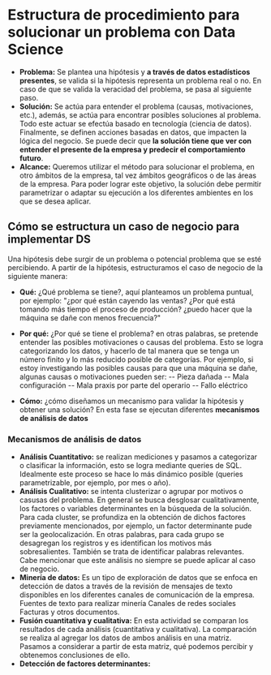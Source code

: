 # Estructura de procedimiento para solucionar un problema con Data Science

 - **Problema:** Se plantea una hipótesis y **a través de datos estadísticos presentes**, se valida si la hipótesis representa un problema real o no. En caso de que se valida la veracidad del problema, se pasa al siguiente paso.
 - **Solución:** Se actúa para entender el problema (causas, motivaciones, etc.), además, se actúa para encontrar posibles soluciones al problema. Todo este actuar se efectúa basado en tecnología (ciencia de datos). Finalmente, se definen acciones basadas en datos, que impacten la lógica del negocio. Se puede decir que **la solución tiene que ver con entender el presente de la empresa y predecir el comportamiento futuro**.
 - **Alcance:** Queremos utilizar el método para solucionar el problema, en otro ámbitos de la empresa, tal vez ámbitos geográficos o de las áreas de la empresa. Para poder lograr este objetivo, la solución debe permitir parametrizar o adaptar su ejecución a los diferentes ambientes en los que se desea aplicar.
## Cómo se estructura un caso de negocio para implementar DS

Una hipótesis debe surgir de un problema o potencial problema que se esté percibiendo. A partir de la hipótesis, estructuramos el caso de negocio de la siguiente manera:

 - **Qué:** ¿Qué problema se tiene?, aquí planteamos un problema puntual, por ejemplo: "¿por qué están cayendo las ventas? ¿Por qué está tomando más tiempo el proceso de producción? ¿puedo hacer que la máquina se dañe con menos frecuencia?"
 
 - **Por qué:** ¿Por qué se tiene el problema? en otras palabras, se pretende entender las posibles motivaciones o causas del problema. Esto se logra categorizando los datos, y hacerlo de tal manera que se tenga un número finito y lo más reducido posible de categorías. Por ejemplo, si estoy investigando las posibles causas para que una máquina se dañe, algunas causas o motivaciones pueden ser:
 -- Pieza dañada
 -- Mala configuración
 -- Mala praxis por parte del operario
 -- Fallo eléctrico
 
 - **Cómo:** ¿cómo diseñamos un mecanismo para validar la hipótesis y obtener una solución? En esta fase se ejecutan diferentes **mecanismos de análisis de datos**

### Mecanismos de análisis de datos

 - **Análisis Cuantitativo:** se realizan mediciones y pasamos a categorizar o clasificar la información, esto se logra mediante queries de SQL. Idealmente este proceso se hace lo más dinámico posible (queries parametrizable, por ejemplo, por mes o año).
 - **Análisis Cualitativo:** se intenta clusterizar o agrupar por motivos o casusas del problema. En general se busca desglosar cualitativamente, los factores o variables determinantes en la búsqueda de la solución. Para cada cluster, se profundiza en la obtención de dichos factores previamente mencionados, por ejemplo, un factor determinante pude ser la geolocalización. En otras palabras, para cada grupo se desagregan los registros y es identifican los motivos más sobresalientes. También se trata de identificar palabras relevantes. Cabe mencionar que este análisis no siempre se puede aplicar al caso de negocio.
 - **Minería de datos:** Es un tipo de exploración de datos que se enfoca en detección de datos a través de la revisión de mensajes de texto disponibles en los diferentes canales de comunicación de la empresa. Fuentes de texto para realizar minería Canales de redes sociales Facturas y otros documentos.
 - **Fusión cuantitativa y cualitativa:** En esta actividad se comparan los resultados de cada análisis (cuantitativa y cualitativa). La comparación se realiza al agregar los datos de ambos análisis en una matriz. Pasamos a considerar a partir de esta matriz, qué podemos percibir y obtenemos conclusiones de ello.
 - **Detección de factores determinantes:**

<!--stackedit_data:
eyJoaXN0b3J5IjpbNzMxNzU3MDI1LDQ0OTIwMTc0MCwtMTU1MD
ExODE5NywtMTQ5NjEyOTMzNCwtMTY1NzI0NzMyNywxMDAxNDM3
MTYsNjQ5MDE5MDI0LDkyNTczODQ0OCwxNzcwNjgyMDAwLDc2NT
U0ODY4Nl19
-->